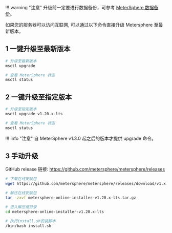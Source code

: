 !!! warning "注意"
    升级前一定要进行数据备份，可参考 [MeterSphere 数据备份](./backup_data.md)。

如果您的服务器可以访问互联网, 可以通过以下命令直接升级 Metersphere 至最新版本。

## 1 一键升级至最新版本
```sh
# 升级至最新版本
msctl upgrade

# 查看 MeterSphere 状态
msctl status
```

## 2 一键升级至指定版本
```sh
# 升级至指定版本
msctl upgrade v1.20.x-lts

# 查看 MeterSphere 状态
msctl status
```

!!! info "注意"
    自 MeterSphere v1.3.0 起之后的版本才提供 upgrade 命令。

## 3 手动升级
GitHub release 链接: https://github.com/metersphere/metersphere/releases
```sh
# 下载在线安装包
wget https://github.com/metersphere/metersphere/releases/download/v1.x.y/metersphere-online-installer-v1.20.x-lts.tar.gz

# 解压在线安装包
tar -zxvf metersphere-online-installer-v1.20.x-lts.tar.gz

# 进入解压缩目录
cd metersphere-online-installer-v1.20.x-lts

# 执行install.sh安装脚本
/bin/bash install.sh
```
